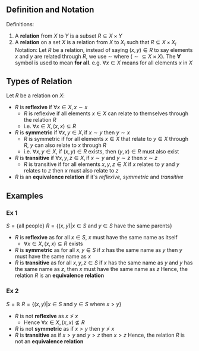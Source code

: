 ## Definition and Notation
Definitions:
1. A **relation** from $X$ to $Y$ is a subset $R \subseteq X\times Y$
2. A **relation** on a set $X$ is a relation from $X$ to $X_{i}$ such that $R \subseteq X\times X_{i}$
Notation:
	Let $R$ be a relation, instead of saying $(x,y) \in R$ to say elements $x$ and $y$ are related through $R$, we use $\sim$ where $(\sim \subseteq X\times X)$.
	The **∀** symbol is used to mean **for all**.
		e.g. $\forall x \in X$ means for all elements $x$ in $X$
## Types of Relation
Let $R$ be a relation on $X$:
- $R$ is **reflexive** if $\forall x \in X, x\sim x$ 
	- $R$ is reflexive if all elements $x \in X$ can relate to themselves through the relation $R$
	- i.e. $\forall x \in X, (x,x)\subseteq R$
- $R$ is **symmetric** if $\forall x,y \in X, \text{if}~x\sim y~\text{then}~y\sim x$
	- $R$ is symmetric if for all elements $x \in X$ that relate to $y \in X$ through $R$, $y$ can also relate to $x$ through $R$
	- i.e. $\forall x,y \in X$, if $(x,y) \in R$ exists, then $(y,x)\in R$ must also exist
-  $R$ is **transitive** if $\forall x,y,z \in X,\text{if}~x\sim y~\text{and}~y\sim z~\text{then}~x\sim z$
	- $R$ is transitive if for all elements $x,y,z \in X$ if $x$ relates to $y$ and $y$ relates to $z$ then $x$ must also relate to $z$
- $R$ is an **equivalence relation** if it's *reflexive, symmetric* and *transitive*
## Examples
### Ex 1
$S = \{ \text{all people} \}$
$R = \{ (x,y)|x \in S~\text{and}~y\in S~\text{have the same parents}\}$
- $R$ is **reflexive** as for all $x \in S$, $x$ must have the same name as itself
	- $\forall x \in X,(x,x)\subseteq R$ exists
- $R$ is **symmetric** as for all $x,y \in S$ if $x$ has the same name as $y$ then $y$ must have the same name as $x$
- $R$ is **transitive** as for all $x,y,z \in S$ if $x$ has the same name as $y$ and $y$ has the same name as $z$, then $x$ must have the same name as $z$
Hence, the relation $R$ is an **equivalence relation**

### Ex 2
$S = \mathbb{R}$
$R = \{ (x,y)|x \in S~\text{and}~y \in S~\text{where}~x>y \}$
- $R$ is not **reflexive** as $x\not>x$
	- Hence $\forall x \in X, (x,x) \not \subseteq R$
- $R$ is not **symmetric** as if $x>y$ then $y \not>x$
- $R$ is **transitive** as if $x>y$ and $y>z$ then $x > z$
Hence, the relation $R$ is not an **equivalence relation**
